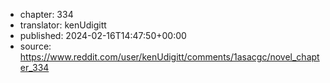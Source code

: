 - chapter: 334
- translator: kenUdigitt
- published: 2024-02-16T14:47:50+00:00
- source: https://www.reddit.com/user/kenUdigitt/comments/1asacgc/novel_chapter_334
